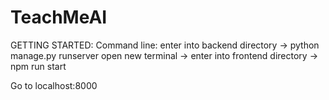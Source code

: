 # TeachMeAI
GETTING STARTED:
Command line: 
enter into backend directory -> 
      python manage.py runserver
open new terminal -> enter into frontend directory ->
      npm run start
      
Go to localhost:8000
